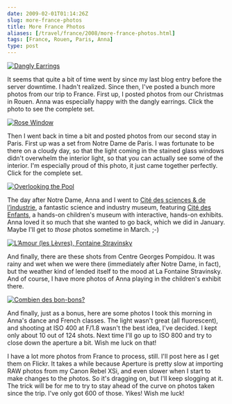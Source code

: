 ```yaml
--- 
date: 2009-02-01T01:14:26Z
slug: more-france-photos
title: More France Photos
aliases: [/travel/france/2008/more-france-photos.html]
tags: [France, Rouen, Paris, Anna]
type: post
---
```


<a href="https://www.flickr.com/photos/theory/sets/72157611685878685/" title="Christmas in Rouen"><img src="https://farm4.static.flickr.com/3212/3141571683_3e50ab09ac_m.jpg" alt="Dangly Earrings" class="left" /></a>

<p>It seems that quite a bit of time went by since my last blog entry before the server downtime. I hadn't realized. Since then, I've posted a bunch more photos from our trip to France. First up, I posted photos from our Christmas in Rouen. Anna was especially happy with the dangly earrings. Click the photo to see the complete set.</p>

<a href="https://www.flickr.com/photos/theory/sets/72157612369764118/" title="Notre Dame de Paris"><img src="https://farm4.static.flickr.com/3377/3183440970_846dbd4454_m.jpg" alt="Rose Window" class="right" /></a>

<p>Then I went back in time a bit and posted photos from our second stay in Paris. First up was a set from Notre Dame de Paris. I was fortunate to be there on a cloudy day, so that the light coming in the stained glass windows didn't overwhelm the interior light, so that you can actually see some of the interior. I'm especially proud of this photo, it just came together perfectly. Click for the complete set.</p>

<a href="https://www.flickr.com/photos/theory/sets/72157612509742722/" title="Cité des sciences &amp; de l’industrie"><img src="https://farm4.static.flickr.com/3429/3192839609_afdf96d516_m.jpg" alt="Overlooking the Pool" class="left" /></a>

<p>The day after Notre Dame, Anna and I went to <a href="http://www.cite-sciences.fr/" title="Sciences - D&eacute;couvrez la science &agrave; la Cit&eacute; des&nbsp;Sciences et de l'Industrie&nbsp;&agrave; Paris">Cité des sciences &amp; de l’industrie</a>, a fantastic science and industry museum, featuring <a href="http://www.cite-sciences.fr/francais/ala_cite/expositions/cite-des-enfants/" title="Cit&eacute; des Enfants — Jeux et animations pour les enfants">Cité des Enfants</a>, a hands-on children's museum with interactive, hands-on exhibits. Anna loved it so much that she wanted to go back, which we did in January. Maybe I'll get to <em>those</em> photos sometime in March. ;-)</p>

<a href="https://www.flickr.com/photos/theory/sets/72157612692473962/" title="Centre Georges Pompidou"><img src="https://farm4.static.flickr.com/3395/3205258896_caa9381ece_m.jpg" alt="L’Amour (les Lèvres), Fontaine Stravinsky" class="right" /></a>

<p>And finally, there are these shots from Centre Georges Pompidou. It was rainy and wet when we were there (immediately after Notre Dame, in fact), but the weather kind of lended itself to the mood at La Fontaine Stravinsky. And of course, I have more photos of Anna playing in the children's exhibit there.</p>

<a href="https://www.flickr.com/photos/theory/sets/72157613206066864/" title="Anna’s Weekly Dance and French Classes"><img src="https://farm4.static.flickr.com/3473/3242812444_79e0c26fbd_m.jpg" alt="Combien des bon-bons?" class="left" /></a>

<p>And finally, just as a bonus, here are some photos I took this morning in Anna's dance and French classes. The light wasn't great (all fluorescent), and shooting at ISO 400 at F/1.8 wasn't the best idea, I've decided. I kept only about 10 out of 124 shots. Next time I'll go up to ISO 800 and try to close down the aperture a bit. Wish me luck on that!</p>

<p>I have a lot more photos from France to process, still. I'll post here as I get them on Flickr. It takes a while because Aperture is pretty slow at importing RAW photos from my Canon Rebel XSi, and even slower when I start to make changes to the photos. So it's dragging on, but I'll keep slogging at it. The trick will be for me to try to stay ahead of the curve on photos taken since the trip. I've only got 600 of those. Yikes! Wish me luck!</p>
